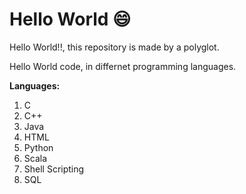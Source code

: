 # Hello World 😄 #

Hello World!!, this repository is made by a polyglot.

Hello World code, in differnet programming languages.

**Languages:**
1. C
2. C++
3. Java
4. HTML
5. Python
6. Scala
7. Shell Scripting
8. SQL
